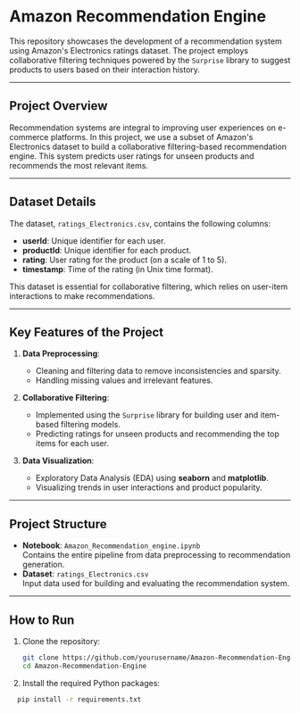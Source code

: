 # Amazon Recommendation Engine

This repository showcases the development of a recommendation system using Amazon's Electronics ratings dataset. The project employs collaborative filtering techniques powered by the `Surprise` library to suggest products to users based on their interaction history.

---

## Project Overview

Recommendation systems are integral to improving user experiences on e-commerce platforms. In this project, we use a subset of Amazon's Electronics dataset to build a collaborative filtering-based recommendation engine. This system predicts user ratings for unseen products and recommends the most relevant items.

---

## Dataset Details

The dataset, `ratings_Electronics.csv`, contains the following columns:

- **userId**: Unique identifier for each user.
- **productId**: Unique identifier for each product.
- **rating**: User rating for the product (on a scale of 1 to 5).
- **timestamp**: Time of the rating (in Unix time format).

This dataset is essential for collaborative filtering, which relies on user-item interactions to make recommendations.

---

## Key Features of the Project

1. **Data Preprocessing**:
   - Cleaning and filtering data to remove inconsistencies and sparsity.
   - Handling missing values and irrelevant features.

2. **Collaborative Filtering**:
   - Implemented using the `Surprise` library for building user and item-based filtering models.
   - Predicting ratings for unseen products and recommending the top items for each user.

3. **Data Visualization**:
   - Exploratory Data Analysis (EDA) using **seaborn** and **matplotlib**.
   - Visualizing trends in user interactions and product popularity.

---

## Project Structure

- **Notebook**: `Amazon_Recommendation_engine.ipynb`  
  Contains the entire pipeline from data preprocessing to recommendation generation.
- **Dataset**: `ratings_Electronics.csv`  
  Input data used for building and evaluating the recommendation system.

---

## How to Run

1. Clone the repository:
   ```bash
   git clone https://github.com/yourusername/Amazon-Recommendation-Engine.git
   cd Amazon-Recommendation-Engine

2. Install the required Python packages:
  ```bash
    pip install -r requirements.txt
